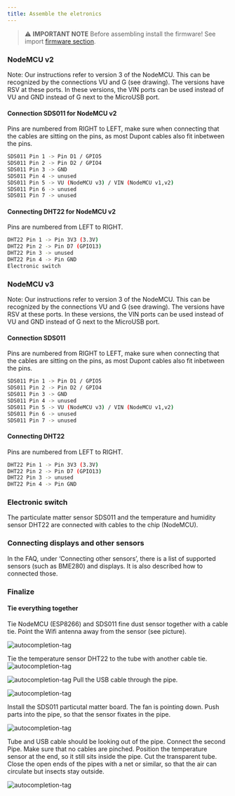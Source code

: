 ```yaml
---
title: Assemble the eletronics
---
```


> ⚠️ **IMPORTANT NOTE**
Before assembling install the firmware!
See import [firmware section](/guide/firmware/).

### NodeMCU v2
Note: Our instructions refer to version 3 of the NodeMCU. This can be recognized by the connections VU and G (see drawing). The versions have RSV at these ports. In these versions, the VIN ports can be used instead of VU and GND instead of G next to the MicroUSB port.

#### Connection SDS011 for NodeMCU v2
Pins are numbered from RIGHT to LEFT, make sure when connecting that the cables are sitting on the pins, as most Dupont cables also fit inbetween the pins.

```bash
SDS011 Pin 1 -> Pin D1 / GPIO5
SDS011 Pin 2 -> Pin D2 / GPIO4
SDS011 Pin 3 -> GND
SDS011 Pin 4 -> unused
SDS011 Pin 5 -> VU (NodeMCU v3) / VIN (NodeMCU v1,v2)
SDS011 Pin 6 -> unused
SDS011 Pin 7 -> unused
```

#### Connecting DHT22 for NodeMCU v2
Pins are numbered from LEFT to RIGHT.
```bash
DHT22 Pin 1 -> Pin 3V3 (3.3V)
DHT22 Pin 2 -> Pin D7 (GPIO13)
DHT22 Pin 3 -> unused
DHT22 Pin 4 -> Pin GND
Electronic switch
```


### NodeMCU v3
Note: Our instructions refer to version 3 of the NodeMCU. This can be recognized by the connections VU and G (see drawing). The versions have RSV at these ports. In these versions, the VIN ports can be used instead of VU and GND instead of G next to the MicroUSB port.

#### Connection SDS011
Pins are numbered from RIGHT to LEFT, make sure when connecting that the cables are sitting on the pins, as most Dupont cables also fit inbetween the pins.
```bash
SDS011 Pin 1 -> Pin D1 / GPIO5
SDS011 Pin 2 -> Pin D2 / GPIO4
SDS011 Pin 3 -> GND
SDS011 Pin 4 -> unused
SDS011 Pin 5 -> VU (NodeMCU v3) / VIN (NodeMCU v1,v2)
SDS011 Pin 6 -> unused
SDS011 Pin 7 -> unused
```


#### Connecting DHT22
Pins are numbered from LEFT to RIGHT.
```bash
DHT22 Pin 1 -> Pin 3V3 (3.3V)
DHT22 Pin 2 -> Pin D7 (GPIO13)
DHT22 Pin 3 -> unused
DHT22 Pin 4 -> Pin GND
```

### Electronic switch
The particulate matter sensor SDS011 and the temperature and humidity sensor DHT22 are connected with cables to the chip (NodeMCU).

### Connecting displays and other sensors
In the FAQ, under ‘Connecting other sensors’, there is a list of supported sensors (such as BME280) and displays. It is also described how to connected those.



### Finalize

#### Tie everything together
Tie NodeMCU (ESP8266) and SDS011 fine dust sensor together with a cable tie. Point the Wifi antenna away from the sensor (see picture).

![autocompletion-tag](../images/tie-together-1.png)

Tie the temperature sensor DHT22 to the tube with another cable tie.
![autocompletion-tag](../images/tie-together-2.png)


![autocompletion-tag](../images/tie-together-3.png)
Pull the USB cable through the pipe.

![autocompletion-tag](../images/tie-together-4.png)

Install the SDS011 particutal matter board. The fan is pointing down.
Push parts into the pipe,  so that the sensor fixates in the pipe.

![autocompletion-tag](../images/tie-together-5.png)


Tube and USB cable should be looking out of the pipe.
Connect the second Pipe. Make sure that no cables are pinched.
Position the temperature sensor at the end, so it still sits inside the pipe.
Cut the transparent tube. Close the open ends of the pipes with a net or similar, so that the air can circulate but insects stay outside.

![autocompletion-tag](../images/tie-together-6.png)
